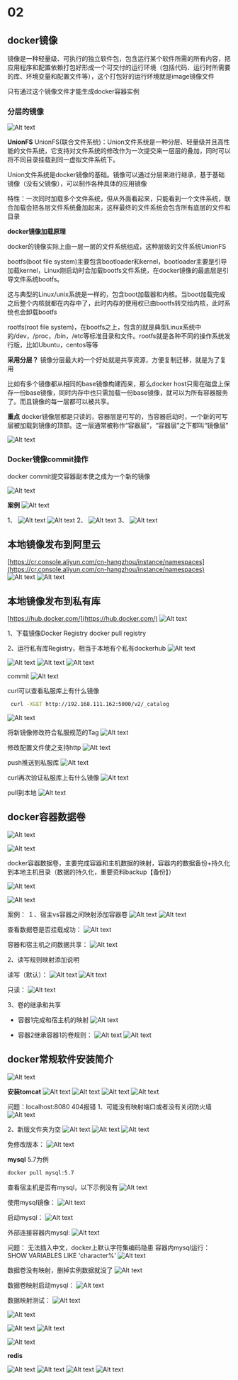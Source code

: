 # 02

## docker镜像
镜像是一种轻量级、可执行的独立软件包，包含运行某个软件所需的所有内容，把应用程序和配置依赖打包好形成一个可交付的运行环境（包括代码、运行时所需要的库、环境变量和配置文件等），这个打包好的运行环境就是image镜像文件

只有通过这个镜像文件才能生成docker容器实例

### 分层的镜像
![Alt text](./images/image-44.png)

**UnionFS**
UnionFS(联合文件系统)：Union文件系统是一种分层、轻量级并且高性能的文件系统，它支持对文件系统的修改作为一次提交来一层层的叠加，同时可以将不同目录挂载到同一虚拟文件系统下。

Union文件系统是docker镜像的基础。镜像可以通过分层来进行继承，基于基础镜像（没有父镜像），可以制作各种具体的应用镜像

特性：一次同时加载多个文件系统，但从外面看起来，只能看到一个文件系统，联合加载会把各层文件系统叠加起来，这样最终的文件系统会包含所有底层的文件和目录

**docker镜像加载原理**

docker的镜像实际上由一层一层的文件系统组成，这种层级的文件系统UnionFS

bootfs(boot file system)主要包含bootloader和kernel，bootloader主要是引导加载kernel，Linux刚启动时会加载bootfs文件系统，在docker镜像的最底层是引导文件系统bootfs。

这与典型的Linux/unix系统是一样的，包含boot加载器和内核。当boot加载完成之后整个内核就都在内存中了，此时内存的使用权已由bootfs转交给内核，此时系统也会卸载bootfs

rootfs(root file system)，在bootfs之上，包含的就是典型Linux系统中的/dev，/proc，/bin，/etc等标准目录和文件。rootfs就是各种不同的操作系统发行版，比如Ubuntu，centos等等

**采用分层？**
镜像分层最大的一个好处就是共享资源，方便复制迁移，就是为了复用

比如有多个镜像都从相同的base镜像构建而来，那么docker host只需在磁盘上保存一份base镜像，同时内存中也只需加载一份base镜像，就可以为所有容器服务了。而且镜像的每一层都可以被共享。

**重点**
docker镜像层都是只读的，容器层是可写的，当容器启动时，一个新的可写层被加载到镜像的顶部。这一层通常被称作“容器层”，“容器层”之下都叫“镜像层”

![Alt text](./images/image-45.png)

### Docker镜像commit操作
docker commit提交容器副本使之成为一个新的镜像

![Alt text](./images/image-46.png)

**案例**
![Alt text](./images/image-47.png)

1、
![Alt text](./images/image-48.png)
![Alt text](./images/image-49.png)
2、
![Alt text](./images/image-50.png)
3、
![Alt text](./images/image-51.png)

## 本地镜像发布到阿里云
[https://cr.console.aliyun.com/cn-hangzhou/instance/namespaces](https://cr.console.aliyun.com/cn-hangzhou/instance/namespaces)
![Alt text](./images/image-52.png)
![Alt text](./images/image-53.png)

## 本地镜像发布到私有库
[https://hub.docker.com/](https://hub.docker.com/)
![Alt text](./images/image-54.png)

1、下载镜像Docker Registry
docker pull registry

2、运行私有库Registry，相当于本地有个私有dockerhub
![Alt text](./images/image-55.png)

![Alt text](./images/image-56.png)
![Alt text](./images/image-57.png)
![Alt text](./images/image-58.png)

commit
![Alt text](./images/image-59.png)

curl可以查看私服库上有什么镜像
```bash
 curl -XGET http://192.168.111.162:5000/v2/_catalog
```
![Alt text](./images/image-60.png)

将新镜像修改符合私服规范的Tag
![Alt text](./images/image-61.png)

修改配置文件使之支持http
![Alt text](./images/image-62.png)

push推送到私服库
![Alt text](./images/image-63.png)

curl再次验证私服库上有什么镜像
![Alt text](./images/image-64.png)

pull到本地
![Alt text](./images/image-65.png)

## docker容器数据卷
![Alt text](./images/image-66.png)

![Alt text](./images/image-67.png)

docker容器数据卷，主要完成容器和主机数据的映射，容器内的数据备份+持久化到本地主机目录（数据的持久化，重要资料backup【备份】）

![Alt text](./images/image-68.png)

![Alt text](./images/image-69.png)

案例：
１、宿主vs容器之间映射添加容器卷
![Alt text](./images/image-70.png)
![Alt text](./images/image-71.png)

查看数据卷是否挂载成功：
![Alt text](./images/image-72.png)

容器和宿主机之间数据共享：
![Alt text](./images/image-73.png)


2、读写规则映射添加说明

读写（默认）：
![Alt text](./images/image-74.png)
![Alt text](./images/image-75.png)

只读：
![Alt text](./images/image-76.png)


3、卷的继承和共享
 - 容器1完成和宿主机的映射
 ![Alt text](./images/image-77.png)
 
 - 容器2继承容器1的卷规则：
 ![Alt text](./images/image-78.png)
 ![Alt text](./images/image-79.png)


## docker常规软件安装简介
![Alt text](./images/image-80.png)

**安装tomcat**
![Alt text](./images/image-81.png)
![Alt text](./images/image-82.png)
![Alt text](./images/image-83.png)
![Alt text](./images/image-84.png)

问题：localhost:8080 404报错
1、可能没有映射端口或者没有关闭防火墙
![Alt text](./images/image-85.png)

2、新版文件夹为空
![Alt text](./images/image-86.png)
![Alt text](./images/image-87.png)
![Alt text](./images/image-88.png)

免修改版本：
![Alt text](./images/image-89.png)


**mysql**
5.7为例

```bash
docker pull mysql:5.7
```
查看宿主机是否有mysql，以下示例没有
![Alt text](./images/image-90.png)

使用mysql镜像：
![Alt text](./images/image-91.png)

启动mysql：
![Alt text](./images/image-92.png)

外部连接容器内mysql:
![Alt text](./images/image-93.png)

问题：
无法插入中文，docker上默认字符集编码隐患
容器内mysql运行： SHOW VARIABLES LIKE 'character%'
![Alt text](./images/image-94.png)

数据卷没有映射，删掉实例数据就没了
![Alt text](./images/image-95.png)

数据卷映射启动mysql：
![Alt text](./images/image-96.png)

数据映射测试：
![Alt text](./images/image-97.png)

![Alt text](./images/image-98.png)

![Alt text](./images/image-99.png)
![Alt text](./images/image-100.png)

![Alt text](./images/image-101.png)

**redis**

![Alt text](./images/image-102.png)
![Alt text](./images/image-103.png)
![Alt text](./images/image-104.png)
![Alt text](./images/image-105.png)
